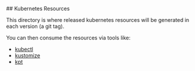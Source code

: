 ## Kubernetes Resources

This directory is where released kubernetes resources will be generated in each version (a git tag).

You can then consume the resources via tools like:

* [kubectl](https://kubernetes.io/docs/reference/kubectl/kubectl/)
* [kustomize](https://kustomize.io/)
* [kpt](https://googlecontainertools.github.io/kpt/)

